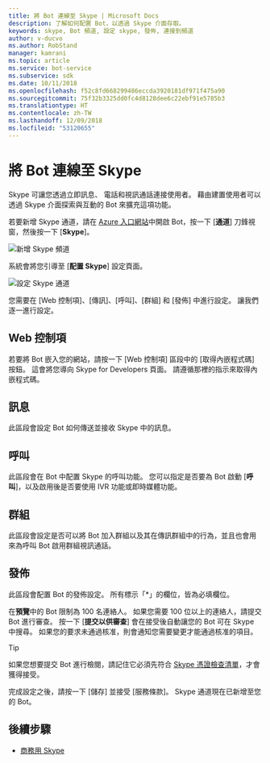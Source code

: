 ```yaml
---
title: 將 Bot 連線至 Skype | Microsoft Docs
description: 了解如何配置 Bot，以透過 Skype 介面存取。
keywords: skype, Bot 頻道, 設定 skype, 發佈, 連接到頻道
author: v-ducvo
ms.author: RobStand
manager: kamrani
ms.topic: article
ms.service: bot-service
ms.subservice: sdk
ms.date: 10/11/2018
ms.openlocfilehash: f52c8fd668299486eccda3920181df971f475a90
ms.sourcegitcommit: 75f32b3325dd0fc4d8128dee6c22ebf91e5785b3
ms.translationtype: HT
ms.contentlocale: zh-TW
ms.lasthandoff: 12/09/2018
ms.locfileid: "53120655"
---
```

# <a name="connect-a-bot-to-skype"></a>將 Bot 連線至 Skype

Skype 可讓您透過立即訊息、 電話和視訊通話連接使用者。 藉由建置使用者可以透過 Skype 介面探索與互動的 Bot 來擴充這項功能。

若要新增 Skype 通道，請在 [Azure 入口網站](https://portal.azure.com/)中開啟 Bot，按一下 [**通道**] 刀鋒視窗，然後按一下 [**Skype**]。

![新增 Skype 頻道](~/media/channels/skype-addchannel.png)

系統會將您引導至 [**配置 Skype**] 設定頁面。

![設定 Skype 通道](~/media/channels/skype_configure.png)

您需要在 [Web 控制項]、[傳訊]、[呼叫]、[群組] 和 [發佈] 中進行設定。 讓我們逐一進行設定。

## <a name="web-control"></a>Web 控制項

若要將 Bot 嵌入您的網站，請按一下 [Web 控制項] 區段中的 [取得內嵌程式碼] 按鈕。 這會將您導向 Skype for Developers 頁面。 請遵循那裡的指示來取得內嵌程式碼。

## <a name="messaging"></a>訊息

此區段會設定 Bot 如何傳送並接收 Skype 中的訊息。

## <a name="calling"></a>呼叫

此區段會在 Bot 中配置 Skype 的呼叫功能。 您可以指定是否要為 Bot 啟動 [**呼叫**]，以及啟用後是否要使用 IVR 功能或即時媒體功能。

## <a name="groups"></a>群組

此區段會設定是否可以將 Bot 加入群組以及其在傳訊群組中的行為，並且也會用來為呼叫 Bot 啟用群組視訊通話。

## <a name="publish"></a>發佈

此區段會配置 Bot 的發佈設定。 所有標示「*」的欄位，皆為必填欄位。

在**預覽**中的 Bot 限制為 100 名連絡人。 如果您需要 100 位以上的連絡人，請提交 Bot 進行審查。 按一下 [**提交以供審查**] 會在接受後自動讓您的 Bot 可在 Skype 中搜尋。 如果您的要求未通過核准，則會通知您需要變更才能通過核准的項目。

> [!TIP]
> 如果您想要提交 Bot 進行檢閱，請記住它必須先符合 [Skype 憑證檢查清單](https://github.com/Microsoft/skype-dev-bots/blob/master/certification/CHECKLIST.md)，才會獲得接受。

完成設定之後，請按一下 [儲存] 並接受 [服務條款]。 Skype 通道現在已新增至您的 Bot。

## <a name="next-steps"></a>後續步驟

* [商務用 Skype](bot-service-channel-connect-skypeforbusiness.md)
